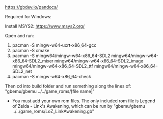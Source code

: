https://gbdev.io/pandocs/

Required for Windows:

Install MSYS2: https://www.msys2.org/

Open and run: 
1) pacman -S mingw-w64-ucrt-x86_64-gcc
2) pacman -S cmake
3) pacman -S mingw64/mingw-w64-x86_64-SDL2 mingw64/mingw-w64-x86_64-SDL2_mixer mingw64/mingw-w64-x86_64-SDL2_image mingw64/mingw-w64-x86_64-SDL2_ttf mingw64/mingw-w64-x86_64-SDL2_net 
4) pacman -S mingw-w64-x86_64-check 

Then cd into build folder and run something along the lines of: "gbemu/gbemu ../../game_roms/[file name]"
- You must add your own rom files. The only included rom file is Legend of Zelda - Link's Awakening, which can be run by "gbemu/gbemu ../../game_roms/LoZ_LinkAwakening.gb"
